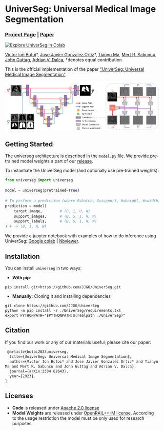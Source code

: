 # UniverSeg: Universal Medical Image Segmentation

### [Project Page](https://universeg.csail.mit.edu) | [Paper](http://arxiv.org/abs/2304.06131)

[![Explore UniverSeg in Colab](https://colab.research.google.com/assets/colab-badge.svg)](https://colab.research.google.com/drive/19Sauvhyzae5qvVLguaZRCuH1vJ5oTuw-?usp=sharing)<br>

[Victor Ion Butoi](https://victorbutoi.github.io)\*,
[Jose Javier Gonzalez Ortiz](https://josejg.com)\*,
[Tianyu Ma](https://www.linkedin.com/in/tianyu-ma-472219174/),
[Mert R. Sabuncu](https://sabuncu.engineering.cornell.edu/),
[John Guttag](https://people.csail.mit.edu/guttag/),
[Adrian V. Dalca](http://www.mit.edu/~adalca/),
 \*denotes equal contribution

 This is the official implementation of the paper ["UniverSeg: Universal Medical Image Segmentation"](http://arxiv.org/abs/2304.06131).

![network](https://raw.githubusercontent.com/JJGO/UniverSeg/gh-pages/assets/images/network-architecture.png)

## Getting Started

The universeg architecture is described in the [`model.py`](https://github.com/JJGO/UniverSeg/blob/main/universeg/model.py#L125) file.
We provide pre-trained model weights a part of our [release](https://github.com/JJGO/UniverSeg/releases/tag/weights).

To instantiate the UniverSeg model (and optionally use  pre-trained weights):

```python
from universeg import universeg

model = universeg(pretrained=True)

# To perform a prediction (where B=batch, S=support, H=height, W=width)
prediction = model(
    target_image,        # (B, 1, H, W)
    support_images,      # (B, S, 1, H, W)
    support_labels,      # (B, S, 1, H, W)
) # -> (B, 1, H, W)

```

We provide a jupyter notebook with examples of how to do inference using UniverSeg: [Google colab](https://colab.research.google.com/drive/1TiNAgCehFdyHMJsS90V9ygUw0rLXdW0r?usp=sharing) | [Nbviewer](https://nbviewer.org/github/JJGO/UniverSeg/blob/gh-pages/jupyter/UniverSeg_demo.ipynb#).


## Installation

You can install `universeg` in two ways:

- **With pip**:

```shell
pip install git+https://github.com/JJGO/UniverSeg.git
```

- **Manually**: Cloning it and installing dependencies

```shell
git clone https://github.com/JJGO/UniverSeg
python -m pip install -r ./UniverSeg/requirements.txt
export PYTHONPATH="$PYTHONPATH:$(realpath ./UniverSeg)"
```


## Citation

If you find our work or any of our materials useful, please cite our paper:
```
 @article{butoi2023universeg,
  title={UniverSeg: Universal Medical Image Segmentation},
  author={Victor Ion Butoi* and Jose Javier Gonzalez Ortiz* and Tianyu Ma and Mert R. Sabuncu and John Guttag and Adrian V. Dalca},
  journal={arXiv:2304.02643},
  year={2023}
}
```

## Licenses

- **Code** is released under [Apache 2.0 license](LICENSE)
- **Model Weights** are released under [OpenRAIL++-M license](LICENSE-model). According to the usage restriction the model must be only used for research purposes.
